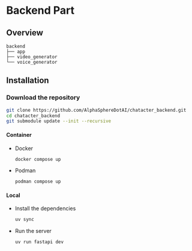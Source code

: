 # Backend Part

## Overview

```plaintext
backend
├── app
├── video_generator
└── voice_generator
```

## Installation

### Download the repository

```bash
git clone https://github.com/AlphaSphereDotAI/chatacter_backend.git
cd chatacter_backend
git submodule update --init --recursive
```

#### Container

- Docker

    ```bash
    docker compose up
    ```

- Podman

    ```bash
    podman compose up
    ```

#### Local

- Install the dependencies

    ```bash
    uv sync
    ```

- Run the server

    ```bash
    uv run fastapi dev
    ```
